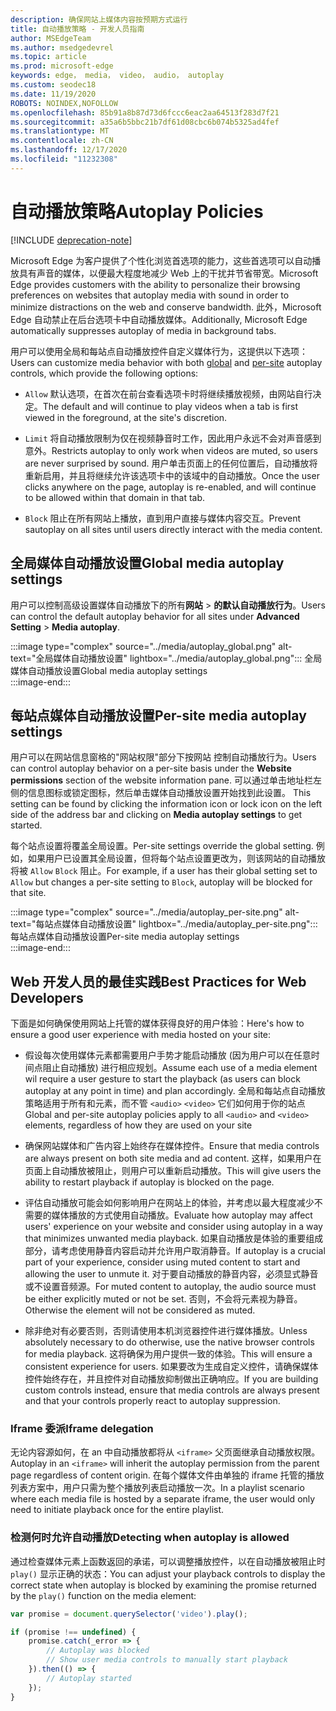 ```yaml
---
description: 确保网站上媒体内容按预期方式运行
title: 自动播放策略 - 开发人员指南
author: MSEdgeTeam
ms.author: msedgedevrel
ms.topic: article
ms.prod: microsoft-edge
keywords: edge， media， video， audio， autoplay
ms.custom: seodec18
ms.date: 11/19/2020
ROBOTS: NOINDEX,NOFOLLOW
ms.openlocfilehash: 85b91a8b87d73d6fccc6eac2aa64513f283d7f21
ms.sourcegitcommit: a35a6b5bbc21b7df61d08cbc6b074b5325ad4fef
ms.translationtype: MT
ms.contentlocale: zh-CN
ms.lasthandoff: 12/17/2020
ms.locfileid: "11232308"
---
```

# <span data-ttu-id="2160c-104">自动播放策略</span><span class="sxs-lookup"><span data-stu-id="2160c-104">Autoplay Policies</span></span>  

[!INCLUDE [deprecation-note](../../includes/legacy-edge-note.md)]  

<span data-ttu-id="2160c-105">Microsoft Edge 为客户提供了个性化浏览首选项的能力，这些首选项可以自动播放具有声音的媒体，以便最大程度地减少 Web 上的干扰并节省带宽。</span><span class="sxs-lookup"><span data-stu-id="2160c-105">Microsoft Edge provides customers with the ability to personalize their browsing preferences on websites that autoplay media with sound in order to minimize distractions on the web and conserve bandwidth.</span></span>  <span data-ttu-id="2160c-106">此外，Microsoft Edge 自动禁止在后台选项卡中自动播放媒体。</span><span class="sxs-lookup"><span data-stu-id="2160c-106">Additionally, Microsoft Edge automatically suppresses autoplay of media in background tabs.</span></span>  

<span data-ttu-id="2160c-107">用户可以使用全局和每站点自动[](#global-media-autoplay-settings)播放控件[](#per-site-media-autoplay-settings)自定义媒体行为，这提供以下选项：</span><span class="sxs-lookup"><span data-stu-id="2160c-107">Users can customize media behavior with both [global](#global-media-autoplay-settings) and [per-site](#per-site-media-autoplay-settings) autoplay controls, which provide the following options:</span></span>  

*   `Allow`  <span data-ttu-id="2160c-108">默认选项，在首次在前台查看选项卡时将继续播放视频，由网站自行决定。</span><span class="sxs-lookup"><span data-stu-id="2160c-108">The default and will continue to play videos when a tab is first viewed in the foreground, at the site's discretion.</span></span>  

*   `Limit`  <span data-ttu-id="2160c-109">将自动播放限制为仅在视频静音时工作，因此用户永远不会对声音感到意外。</span><span class="sxs-lookup"><span data-stu-id="2160c-109">Restricts autoplay to only work when videos are muted, so users are never surprised by sound.</span></span>  <span data-ttu-id="2160c-110">用户单击页面上的任何位置后，自动播放将重新启用，并且将继续允许该选项卡中的该域中的自动播放。</span><span class="sxs-lookup"><span data-stu-id="2160c-110">Once the user clicks anywhere on the page, autoplay is re-enabled, and will continue to be allowed within that domain in that tab.</span></span>  

*   `Block`  <span data-ttu-id="2160c-111">阻止在所有网站上播放，直到用户直接与媒体内容交互。</span><span class="sxs-lookup"><span data-stu-id="2160c-111">Prevent sautoplay on all sites until users directly interact with the media content.</span></span>  

## <span data-ttu-id="2160c-112">全局媒体自动播放设置</span><span class="sxs-lookup"><span data-stu-id="2160c-112">Global media autoplay settings</span></span>  

<span data-ttu-id="2160c-113">用户可以控制高级设置媒体自动播放下的所有**网站**  >  **的默认自动播放行为**。</span><span class="sxs-lookup"><span data-stu-id="2160c-113">Users can control the default autoplay behavior for all sites under **Advanced Setting** > **Media autoplay**.</span></span>  

:::image type="complex" source="../media/autoplay_global.png" alt-text="全局媒体自动播放设置" lightbox="../media/autoplay_global.png":::
   <span data-ttu-id="2160c-115">全局媒体自动播放设置</span><span class="sxs-lookup"><span data-stu-id="2160c-115">Global media autoplay settings</span></span>  
:::image-end:::  

## <span data-ttu-id="2160c-116">每站点媒体自动播放设置</span><span class="sxs-lookup"><span data-stu-id="2160c-116">Per-site media autoplay settings</span></span>  

<span data-ttu-id="2160c-117">用户可以在网站信息窗格的"网站权限"部分下按网站 控制自动播放行为。</span><span class="sxs-lookup"><span data-stu-id="2160c-117">Users can control autoplay behavior on a per-site basis under the **Website permissions** section of the website information pane.</span></span>  <span data-ttu-id="2160c-118">可以通过单击地址栏左侧的信息图标或锁定图标，然后单击媒体自动播放设置开始找到此设置。 </span><span class="sxs-lookup"><span data-stu-id="2160c-118">This setting can be found by clicking the information icon or lock icon on the left side of the address bar and clicking on **Media autoplay settings** to get started.</span></span>  

<span data-ttu-id="2160c-119">每个站点设置将覆盖全局设置。</span><span class="sxs-lookup"><span data-stu-id="2160c-119">Per-site settings override the global setting.</span></span>  <span data-ttu-id="2160c-120">例如，如果用户已设置其全局设置，但将每个站点设置更改为，则该网站的自动播放将被 `Allow` `Block` 阻止。</span><span class="sxs-lookup"><span data-stu-id="2160c-120">For example, if a user has their global setting set to `Allow` but changes a per-site setting to `Block`, autoplay will be blocked for that site.</span></span>  

:::image type="complex" source="../media/autoplay_per-site.png" alt-text="每站点媒体自动播放设置" lightbox="../media/autoplay_per-site.png":::
   <span data-ttu-id="2160c-122">每站点媒体自动播放设置</span><span class="sxs-lookup"><span data-stu-id="2160c-122">Per-site media autoplay settings</span></span>  
:::image-end:::  

## <span data-ttu-id="2160c-123">Web 开发人员的最佳实践</span><span class="sxs-lookup"><span data-stu-id="2160c-123">Best Practices for Web Developers</span></span>  

<span data-ttu-id="2160c-124">下面是如何确保使用网站上托管的媒体获得良好的用户体验：</span><span class="sxs-lookup"><span data-stu-id="2160c-124">Here's how to ensure a good user experience with media hosted on your site:</span></span>  

*   <span data-ttu-id="2160c-125">假设每次使用媒体元素都需要用户手势才能启动播放 \(因为用户可以在任意时间点阻止自动播放\) 进行相应规划。</span><span class="sxs-lookup"><span data-stu-id="2160c-125">Assume each use of a media element wil require a user gesture to start the playback \(as users can block autoplay at any point in time\) and plan accordingly.</span></span>  <span data-ttu-id="2160c-126">全局和每站点自动播放策略适用于所有和元素，而不管 `<audio>` `<video>` 它们如何用于你的站点</span><span class="sxs-lookup"><span data-stu-id="2160c-126">Global and per-site autoplay policies apply to all `<audio>` and `<video>` elements, regardless of how they are used on your site</span></span>  

*   <span data-ttu-id="2160c-127">确保网站媒体和广告内容上始终存在媒体控件。</span><span class="sxs-lookup"><span data-stu-id="2160c-127">Ensure that media controls are always present on both site media and ad content.</span></span>  <span data-ttu-id="2160c-128">这样，如果用户在页面上自动播放被阻止，则用户可以重新启动播放。</span><span class="sxs-lookup"><span data-stu-id="2160c-128">This will give users the ability to restart playback if autoplay is blocked on the page.</span></span>  

*   <span data-ttu-id="2160c-129">评估自动播放可能会如何影响用户在网站上的体验，并考虑以最大程度减少不需要的媒体播放的方式使用自动播放。</span><span class="sxs-lookup"><span data-stu-id="2160c-129">Evaluate how autoplay may affect users' experience on your website and consider using autoplay in a way that minimizes unwanted media playback.</span></span>  <span data-ttu-id="2160c-130">如果自动播放是体验的重要组成部分，请考虑使用静音内容启动并允许用户取消静音。</span><span class="sxs-lookup"><span data-stu-id="2160c-130">If autoplay is a crucial part of your experience, consider using muted content to start and allowing the user to unmute it.</span></span>  <span data-ttu-id="2160c-131">对于要自动播放的静音内容，必须显式静音或不设置音频源。</span><span class="sxs-lookup"><span data-stu-id="2160c-131">For muted content to autoplay, the audio source must be either explicitly muted or not be set.</span></span>  <span data-ttu-id="2160c-132">否则，不会将元素视为静音。</span><span class="sxs-lookup"><span data-stu-id="2160c-132">Otherwise the element will not be considered as muted.</span></span>  

*   <span data-ttu-id="2160c-133">除非绝对有必要否则，否则请使用本机浏览器控件进行媒体播放。</span><span class="sxs-lookup"><span data-stu-id="2160c-133">Unless absolutely necessary to do otherwise, use the native browser controls for media playback.</span></span>  <span data-ttu-id="2160c-134">这将确保为用户提供一致的体验。</span><span class="sxs-lookup"><span data-stu-id="2160c-134">This will ensure a consistent experience for users.</span></span>  <span data-ttu-id="2160c-135">如果要改为生成自定义控件，请确保媒体控件始终存在，并且控件对自动播放抑制做出正确响应。</span><span class="sxs-lookup"><span data-stu-id="2160c-135">If you are building custom controls instead, ensure that media controls are always present and that your controls properly react to autoplay suppression.</span></span>  

### <span data-ttu-id="2160c-136">Iframe 委派</span><span class="sxs-lookup"><span data-stu-id="2160c-136">Iframe delegation</span></span>  

<span data-ttu-id="2160c-137">无论内容源如何，在 an 中自动播放都将从 `<iframe>` 父页面继承自动播放权限。</span><span class="sxs-lookup"><span data-stu-id="2160c-137">Autoplay in an `<iframe>` will inherit the autoplay permission from the parent page regardless of content origin.</span></span>  <span data-ttu-id="2160c-138">在每个媒体文件由单独的 iframe 托管的播放列表方案中，用户只需为整个播放列表启动播放一次。</span><span class="sxs-lookup"><span data-stu-id="2160c-138">In a playlist scenario where each media file is hosted by a separate iframe, the user would only need to initiate playback once for the entire playlist.</span></span>  

### <span data-ttu-id="2160c-139">检测何时允许自动播放</span><span class="sxs-lookup"><span data-stu-id="2160c-139">Detecting when autoplay is allowed</span></span>  

<span data-ttu-id="2160c-140">通过检查媒体元素上函数返回的承诺，可以调整播放控件，以在自动播放被阻止时 `play()` 显示正确的状态：</span><span class="sxs-lookup"><span data-stu-id="2160c-140">You can adjust your playback controls to display the correct state when autoplay is blocked by examining the promise returned by the `play()` function on the media element:</span></span>  

```javascript
var promise = document.querySelector('video').play();

if (promise !== undefined) { 
    promise.catch(_error => { 
        // Autoplay was blocked
        // Show user media controls to manually start playback
    }).then(() => { 
        // Autoplay started
    }); 
}
```  
